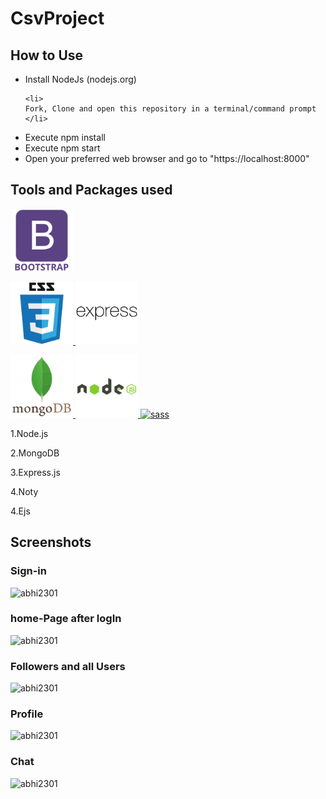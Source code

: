 # CsvProject

## How to Use
<ul>
  <li>
      Install NodeJs (nodejs.org)
    </li>
   
    <li>
    Fork, Clone and open this repository in a terminal/command prompt
    </li>
   
  <li>
  Execute npm install
    </li>
  <li>
Execute npm start
    </li>
   <li>
 Open your preferred web browser and go to "https://localhost:8000" 
      
  </li>
</ul>


## Tools and Packages used
<p align="left"> <a href="https://getbootstrap.com" target="_blank"> 
  <img src="https://raw.githubusercontent.com/devicons/devicon/master/icons/bootstrap/bootstrap-plain-wordmark.svg" alt="bootstrap" width="100" height="100"/> </a> 


 <a href="https://www.w3schools.com/css/" target="_blank"> <img src="https://raw.githubusercontent.com/devicons/devicon/master/icons/css3/css3-original-wordmark.svg" alt="css3" width="100" height="100"/> </a>
  <a href="https://expressjs.com" target="_blank"> <img src="https://raw.githubusercontent.com/devicons/devicon/master/icons/express/express-original-wordmark.svg" alt="express" width="100" height="100"/> </a>

</p>
 <p align="left">
  <a href="https://www.mongodb.com/" target="_blank"> <img src="https://raw.githubusercontent.com/devicons/devicon/master/icons/mongodb/mongodb-original-wordmark.svg" alt="mongodb" width="100" height="100"/> </a>
  <a href="https://nodejs.org" target="_blank"> <img src="https://raw.githubusercontent.com/devicons/devicon/master/icons/nodejs/nodejs-original-wordmark.svg" alt="nodejs" width="100" height="100"/> </a> 
  <a href="https://sass-lang.com" target="_blank"> <img src="https://ned.im/noty/_media/noty-v3-logo.png" alt="sass" width="100" height="100"/> </a> </p>
 
 </p>


  <p>
1.Node.js
  </p>

<p>
  
  </p>
  <p>
  2.MongoDB 
  </p>
  <p>
  3.Express.js
  </p>
   <p>
  4.Noty
  </p>
   <p>
  4.Ejs
  </p>
 

## Screenshots
<h3>Sign-in</h3>
<div>
 
<img src="screenshots/sign-in.png" alt="abhi2301">

  </div>
  <h3>home-Page after logIn</h3>
    <div>
 
<img src="screenshots/Screenshot (10).png" alt="abhi2301">

  </div>
  
   <h3>Followers and all Users</h3>
    <div>
 
<img src="screenshots/friend.png" alt="abhi2301">

  </div>
  
   <h3>Profile</h3>
    <div>
 
 <img src="screenshots/profile.png" alt="abhi2301">

  </div>
  
   <h3>Chat</h3>
    <div>
 
 <img src="screenshots/chat.png" alt="abhi2301">

  </div>

